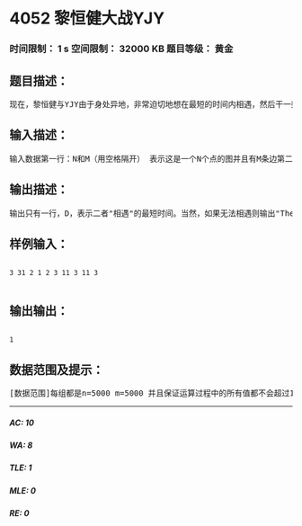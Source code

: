 # 4052 黎恒健大战YJY   
### 时间限制： 1 s     空间限制： 32000 KB     题目等级： 黄金  
## 题目描述：  

<pre>
现在，黎恒健与YJY由于身处异地，非常迫切地想在最短的时间内相遇，然后干一架。但是由于双方都在努力地编程序想干掉对方，所以他们希望你来帮他们找到一个最好的方案使得相遇的时间最短。　　   在此我们定义"相遇"为：两个人皆在同一个有编号的星球上就可以了，并且这两个人均可以站在原地等另外一个人。也就是说，在这里我们不考虑两人在宇宙中间相遇。
</pre>
  
  
## 输入描述：  

<pre>
输入数据第一行：N和M（用空格隔开） 表示这是一个N个点的图并且有M条边第二行到第M+1行 为这个图的详细信息。　　  每行共有被空格隔开的三个数：a b c。表示编号为a的星球到编号为b的星球　　  有一个双向边，并且要过这条双向边所需要花费的时间为c。最后一行有两个数：Y和T，Y表示黎恒健所在星球（也就是月球），T表示YJY所处的星球（也就是天狼星）
</pre>
  
  
## 输出描述：  

<pre>
输出只有一行，D，表示二者"相遇"的最短时间。当然，如果无法相遇则输出"They are all died!"
</pre>
  
  
## 样例输入：  

<pre><code>
3 31 2 1 2 3 11 3 11 3  

</code></pre>
  
  
## 输出输出：  

<pre><code>
1
</code></pre>
  
  
## 数据范围及提示：  

<pre>
[数据范围]每组都是n=5000 m=5000 并且保证运算过程中的所有值都不会超过117901063
</pre>
  
  
***  

##### AC: 10  
##### WA: 8  
##### TLE: 1  
##### MLE: 0  
##### RE: 0  
